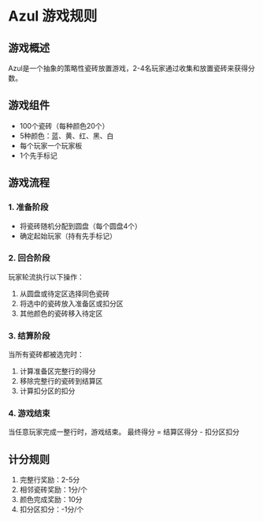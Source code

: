 # Azul 游戏规则

## 游戏概述
Azul是一个抽象的策略性瓷砖放置游戏，2-4名玩家通过收集和放置瓷砖来获得分数。

## 游戏组件
- 100个瓷砖（每种颜色20个）
- 5种颜色：蓝、黄、红、黑、白
- 每个玩家一个玩家板
- 1个先手标记

## 游戏流程

### 1. 准备阶段
- 将瓷砖随机分配到圆盘（每个圆盘4个）
- 确定起始玩家（持有先手标记）

### 2. 回合阶段
玩家轮流执行以下操作：
1. 从圆盘或待定区选择同色瓷砖
2. 将选中的瓷砖放入准备区或扣分区
3. 其他颜色的瓷砖移入待定区

### 3. 结算阶段
当所有瓷砖都被选完时：
1. 计算准备区完整行的得分
2. 移除完整行的瓷砖到结算区
3. 计算扣分区的扣分

### 4. 游戏结束
当任意玩家完成一整行时，游戏结束。
最终得分 = 结算区得分 - 扣分区扣分

## 计分规则
1. 完整行奖励：2-5分
2. 相邻瓷砖奖励：1分/个
3. 颜色完成奖励：10分
4. 扣分区扣分：-1分/个 